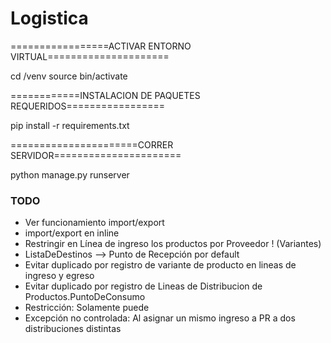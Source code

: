 # Logistica

=================ACTIVAR ENTORNO VIRTUAL=====================

cd /venv
source bin/activate

============INSTALACION DE PAQUETES REQUERIDOS=================

pip install -r requirements.txt

======================CORRER SERVIDOR====================== 

python manage.py runserver 


<h3> TODO </h3> 
<ul>
<li> Ver funcionamiento import/export </li>
<li> import/export en inline </li>
<li> Restringir en Línea de ingreso los productos por Proveedor ! (Variantes) </li>
<li> ListaDeDestinos --> Punto de Recepción por default </li>
<li> Evitar duplicado por registro de variante de producto en lineas de ingreso y egreso </li>
<li> Evitar duplicado por registro de Lineas de Distribucion de Productos.PuntoDeConsumo </li> 
<li> Restricción: Solamente puede </li>
<li> Excepción no controlada: Al asignar un mismo ingreso a PR a dos distribuciones distintas </li>
</ul>
